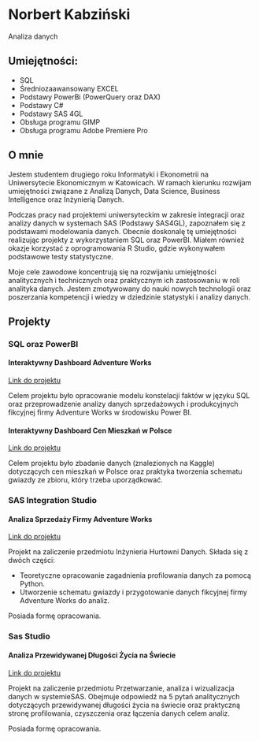 # Norbert Kabziński
Analiza danych
## Umiejętności:

- SQL
- Średniozaawansowany EXCEL
- Podstawy PowerBi (PowerQuery oraz DAX)
- Podstawy C#
- Podstawy SAS 4GL
- Obsługa programu GIMP
- Obsługa programu Adobe Premiere Pro

## O mnie
Jestem studentem drugiego roku Informatyki i Ekonometrii na Uniwersytecie Ekonomicznym w Katowicach. W ramach kierunku rozwijam umiejętności związane z Analizą Danych, Data Science, Business Intelligence oraz Inżynierią Danych. 

Podczas pracy nad projektemi uniwersyteckim w zakresie integracji oraz analizy danych w systemach SAS (Podstawy SAS4GL), zapoznałem się z podstawami modelowania danych. Obecnie doskonalę tę umiejętności realizując projekty z wykorzystaniem SQL oraz PowerBI. 
Miałem również okazje korzystać z oprogramowania R Studio, gdzie wykonywałem podstawowe testy statystyczne.

Moje cele zawodowe koncentrują się na rozwijaniu umiejętności analitycznych i technicznych oraz praktycznym ich zastosowaniu w roli analityka danych. Jestem zmotywowany do nauki nowych technologii oraz poszerzania kompetencji i wiedzy w dziedzinie statystyki i analizy danych.

## Projekty

### SQL oraz PowerBI

#### Interaktywny Dashboard Adventure Works

[Link do projektu](https://github.com/nor0509/portfolioPL/blob/main/projekty/projekt2/projekt2.md)

Celem projektu było opracowanie modelu konstelacji faktów w języku SQL oraz przeprowadzenie analizy danych sprzedażowych i produkcyjnych fikcyjnej firmy Adventure Works w środowisku Power BI.

#### Interaktywny Dashboard Cen Mieszkań w Polsce

[Link do projektu](https://github.com/nor0509/portfolioPL/blob/main/projekty/projekt1/projekt1.md)

Celem projektu było zbadanie danych (znalezionych na Kaggle) dotyczących cen mieszkań w Polsce oraz praktyka tworzenia schematu gwiazdy ze zbioru, który trzeba uporządkować.


### SAS Integration Studio

#### Analiza Sprzedaży Firmy Adventure Works
[Link do projektu](https://github.com/nor0509/portfolioPL/blob/main/projekty/projekt3/Projekt3.pdf)

Projekt na zaliczenie przedmiotu Inżynieria Hurtowni Danych. Składa się z dwóch części:

- Teoretyczne opracowanie zagadnienia profilowania danych za pomocą Python.
- Utworzenie schematu gwiazdy i przygotowanie danych fikcyjnej firmy Adventure Works do analiz.

Posiada formę opracowania.


### Sas Studio

#### Analiza Przewidywanej Długości Życia na Świecie

[Link do projektu](https://github.com/nor0509/portfolioPL/blob/main/projekty/projekt4/Projekt4.pdf)

Projekt na zaliczenie przedmiotu Przetwarzanie, analiza i wizualizacja danych w systemieSAS. Obejmuje odpowiedź na 5 pytań analitycznych dotyczących przewidywanej długości życia na świecie oraz praktyczną stronę profilowania, czyszczenia oraz łączenia danych celem analiz.

Posiada formę opracowania.
